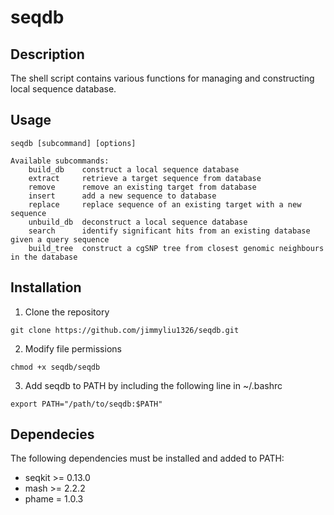 # seqdb

## Description
The shell script contains various functions for managing and constructing local sequence database.

## Usage
```
seqdb [subcommand] [options]

Available subcommands:
    build_db    construct a local sequence database
    extract     retrieve a target sequence from database
    remove      remove an existing target from database
    insert      add a new sequence to database
    replace     replace sequence of an existing target with a new sequence
    unbuild_db  deconstruct a local sequence database
    search      identify significant hits from an existing database given a query sequence
    build_tree  construct a cgSNP tree from closest genomic neighbours in the database  
```

## Installation

1. Clone the repository

```
git clone https://github.com/jimmyliu1326/seqdb.git
```

2. Modify file permissions

```
chmod +x seqdb/seqdb
```

3. Add seqdb to PATH by including the following line in ~/.bashrc

```
export PATH="/path/to/seqdb:$PATH"
```

## Dependecies
The following dependencies must be installed and added to PATH:

* seqkit >= 0.13.0
* mash >= 2.2.2
* phame = 1.0.3

